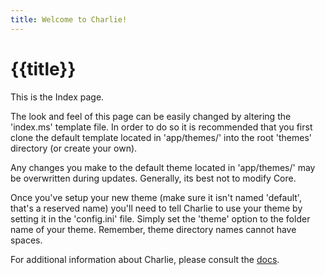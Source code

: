```yaml
---
title: Welcome to Charlie!
---
```


# {{title}}

This is the Index page. 

The look and feel of this page can be easily changed by altering the 'index.ms' template file. In order to do so it is recommended that you first clone the default template located in 'app/themes/' into the root 'themes' directory (or create your own). 

Any changes you make to the default theme located in 'app/themes/' may be overwritten during updates. Generally, its best not to modify Core.

Once you've setup your new theme (make sure it isn't named 'default', that's a reserved name) you'll need to tell Charlie to use your theme by setting it in the 'config.ini' file. Simply set the 'theme' option to the folder name of your theme. Remember, theme directory names cannot have spaces.

For additional information about Charlie, please consult the [docs][1].



[1]:/docs